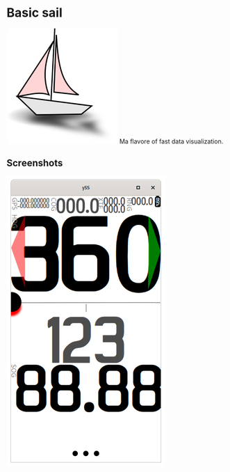 # Basic sail

![](./ico_sailboat_256_256.png)
Ma flavore of fast data visualization.

## Screenshots

![](./screen01.png)
